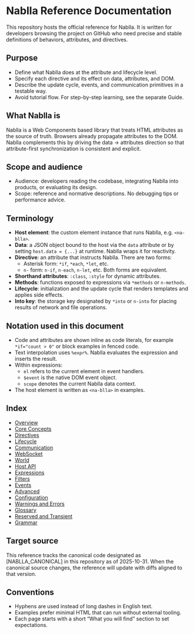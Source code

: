 # Nablla Reference Documentation

This repository hosts the official reference for Nablla. It is written for developers browsing the project on GitHub who need precise and stable definitions of behaviors, attributes, and directives.

## Purpose

- Define what Nablla does at the attribute and lifecycle level.
- Specify each directive and its effect on data, attributes, and DOM.
- Describe the update cycle, events, and communication primitives in a testable way.
- Avoid tutorial flow. For step-by-step learning, see the separate Guide.

## What Nablla is

Nablla is a Web Components based library that treats HTML attributes as the source of truth. Browsers already propagate attributes to the DOM. Nablla complements this by driving the data → attributes direction so that attribute-first synchronization is consistent and explicit.

## Scope and audience

- Audience: developers reading the codebase, integrating Nablla into products, or evaluating its design.
- Scope: reference and normative descriptions. No debugging tips or performance advice.

## Terminology

- **Host element**: the custom element instance that runs Nablla, e.g. `<na-blla>`.
- **Data**: a JSON object bound to the host via the `data` attribute or by setting `host.data = {...}` at runtime. Nablla wraps it for reactivity.
- **Directive**: an attribute that instructs Nablla. There are two forms:
  - Asterisk form: `*if`, `*each`, `*let`, etc.
  - `n-` form: `n-if`, `n-each`, `n-let`, etc. Both forms are equivalent.
- **Shorthand attributes**: `:class`, `:style` for dynamic attributes.
- **Methods**: functions exposed to expressions via `*methods` or `n-methods`.
- **Lifecycle**: initialization and the update cycle that renders templates and applies side effects.
- **Into key**: the storage key designated by `*into` or `n-into` for placing results of network and file operations.

## Notation used in this document

- Code and attributes are shown inline as code literals, for example ``*if="count > 0"`` or block examples in fenced code.
- Text interpolation uses `%expr%`. Nablla evaluates the expression and inserts the result.
- Within expressions:
  - `el` refers to the current element in event handlers.
  - `$event` is the native DOM event object.
  - `scope` denotes the current Nablla data context.
- The host element is written as `<na-blla>` in examples.

## Index

- [Overview](./overview.md)
- [Core Concepts](./core-concepts.md)
- [Directives](./directives.md)
- [Lifecycle](./lifecycle.md)
- [Communication](./communication.md)
- [WebSocket](./websocket.md)
- [World](./world.md)
- [Host API](./host-api.md)
- [Expressions](./expressions.md)
- [Filters](./filters.md)
- [Events](./events.md)
- [Advanced](./advanced.md)
- [Configuration](./configuration.md)
- [Warnings and Errors](./warnings-and-errors.md)
- [Glossary](./glossary.md)
- [Reserved and Transient](./reserved-and-transient.md)
- [Grammar](./grammar.md)

## Target source

This reference tracks the canonical code designated as [NABLLA_CANONICAL] in this repository as of 2025-10-31. When the canonical source changes, the reference will update with diffs aligned to that version.

## Conventions

- Hyphens are used instead of long dashes in English text.
- Examples prefer minimal HTML that can run without external tooling.
- Each page starts with a short “What you will find” section to set expectations.
